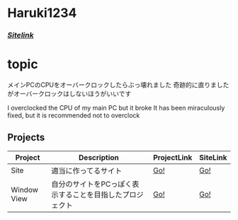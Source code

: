 # Haruki1234 
### [*Sitelink*](https://haruki1234.github.io) 

# topic
メインPCのCPUをオーバークロックしたらぶっ壊れました
奇跡的に直りましたがオーバークロックはしないほうがいいです

I overclocked the CPU of my main PC but it broke
It has been miraculously fixed, but it is recommended not to overclock

## Projects 

| Project | Description | ProjectLink | SiteLink |
| -- | -- | -- | -- |
| Site | 適当に作ってるサイト | [Go!](https://github.com/haruki1234/mainsite) | [Go!](https://haruki1234.github.io/mainsite/) |
| Window View | 自分のサイトをPCっぽく表示することを目指したプロジェクト | [Go!](https://github.com/haruki1234/window) | [Go!](https://haruki1234.github.io/window/) |
